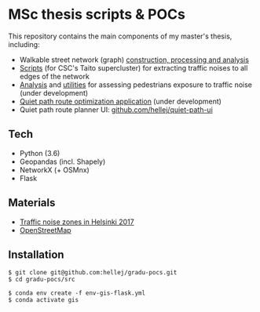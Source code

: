 # MSc thesis scripts & POCs
This repository contains the main components of my master's thesis, including:
* Walkable street network (graph) [construction, processing and analysis](src/utils/networks.py)
* [Scripts](https://github.com/hellej/gradu-pocs/tree/master/src/batch_jobs) (for CSC's Taito supercluster) for extracting traffic noises to all edges of the network 
* [Analysis](src/3_path_noises.py) and [utilities](src/utils/exposures.py) for assessing pedestrians exposure to traffic noise (under development)
* [Quiet path route optimization application](src/quiet_paths_app.py) (under development)
* Quiet path route planner UI: [github.com/hellej/quiet-path-ui](https://github.com/hellej/quiet-path-ui)

## Tech
* Python (3.6)
* Geopandas (incl. Shapely)
* NetworkX (+ OSMnx)
* Flask

## Materials
* [Traffic noise zones in Helsinki 2017](https://hri.fi/data/en_GB/dataset/helsingin-kaupungin-meluselvitys-2017)
* [OpenStreetMap](https://www.openstreetmap.org/about/)

## Installation
```
$ git clone git@github.com:hellej/gradu-pocs.git
$ cd gradu-pocs/src
```
```
$ conda env create -f env-gis-flask.yml
$ conda activate gis
```
